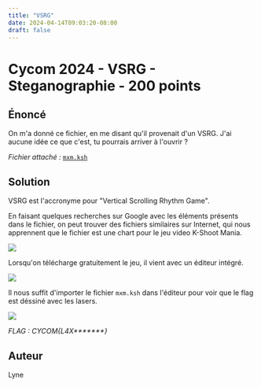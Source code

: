 ```yaml
---
title: "VSRG"
date: 2024-04-14T09:03:20-08:00
draft: false
---
```


# Cycom 2024 - VSRG - Steganographie - 200 points

## Énoncé
On m'a donné ce fichier, en me disant qu'il provenait d'un VSRG. J'ai aucune idée ce que c'est, tu pourrais arriver à l'ouvrir ?

*Fichier attaché :* [`mxm.ksh`](/files/mxm.ksh)

## Solution

VSRG est l'accronyme pour "Vertical Scrolling Rhythm Game".

En faisant quelques recherches sur Google avec les éléments présents dans le fichier, on peut trouver des fichiers similaires sur Internet, qui nous apprennent que le fichier est une chart pour le jeu video K-Shoot Mania.

![](/images/2024/002/01.png)

Lorsqu'on télécharge gratuitement le jeu, il vient avec un éditeur intégré.

![](/images/2024/002/02.png)

Il nous suffit d'importer le fichier `mxm.ksh` dans l'éditeur pour voir que le flag est déssiné avec les lasers. 

![](/images/2024/002/03.png)


*FLAG : CYCOM{L4X\*\*\*\*\*\*\*}*

## Auteur

Lyne